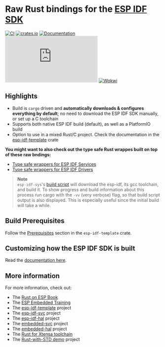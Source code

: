 # Raw Rust bindings for the [ESP IDF SDK](https://docs.espressif.com/projects/esp-idf/en/latest/esp32/)

[![CI](https://github.com/esp-rs/esp-idf-sys/actions/workflows/ci.yml/badge.svg)](https://github.com/esp-rs/esp-idf-sys/actions/workflows/ci.yml)
[![crates.io](https://img.shields.io/crates/v/esp-idf-sys.svg)](https://crates.io/crates/esp-idf-sys)
[![Documentation](https://img.shields.io/badge/docs-esp--rs-brightgreen)](https://esp-rs.github.io/esp-idf-sys/esp_idf_sys/index.html)
[![Matrix](https://img.shields.io/matrix/esp-rs:matrix.org?label=join%20matrix&color=BEC5C9&logo=matrix)](https://matrix.to/#/#esp-rs:matrix.org)
[![Wokwi](https://img.shields.io/endpoint?url=https%3A%2F%2Fwokwi.com%2Fbadge%2Fclick-to-simulate.json)](https://wokwi.com/projects/332188235906155092)

## Highlights

- Build is `cargo` driven and **automatically downloads & configures everything by default**; no need to download the ESP IDF SDK manually, or set up a C toolchain
- Supports both native ESP IDF build (default), as well as a PlatformIO build
- Option to use in a mixed Rust/C project. Check the documentation in the [esp-idf-template](https://github.com/esp-rs/esp-idf-template) crate

**You might want to also check out the type safe Rust wrappes built on top of these raw bndings:**
- [Type safe wrappers for ESP IDF Services](https://github.com/esp-rs/esp-idf-svc)
- [Type safe wrappers for ESP IDF Drivers](https://github.com/esp-rs/esp-idf-hal)

> **Note**  
> `esp-idf-sys`'s [build
> script](https://doc.rust-lang.org/cargo/reference/build-scripts.html) will download the
> esp-idf, its gcc toolchain, and build it. To show progress and build information about
> this process run cargo with the `-vv` (very verbose) flag, so that build script output
> is also displayed. This is especially useful since the initial build will take a while.

## Build Prerequisites

Follow the [Prerequisites](https://github.com/esp-rs/esp-idf-template#prerequisites) section in the `esp-idf-template` crate.

## Customizing how the ESP IDF SDK is built

Read the [documentation here](BUILD-OPTIONS.md).

## More information

For more information, check out:
- The [Rust on ESP Book](https://esp-rs.github.io/book/)
- The [ESP Embedded Training](https://github.com/esp-rs/espressif-trainings)
- The [esp-idf-template](https://github.com/esp-rs/esp-idf-template) project
- The [esp-idf-svc](https://github.com/esp-rs/esp-idf-svc) project
- The [esp-idf-hal](https://github.com/esp-rs/esp-idf-hal) project
- The [embedded-svc](https://github.com/esp-rs/embedded-svc) project
- The [embedded-hal](https://github.com/rust-embedded/embedded-hal) project
- The [Rust for Xtensa toolchain](https://github.com/esp-rs/rust-build)
- The [Rust-with-STD demo](https://github.com/ivmarkov/rust-esp32-std-demo) project
